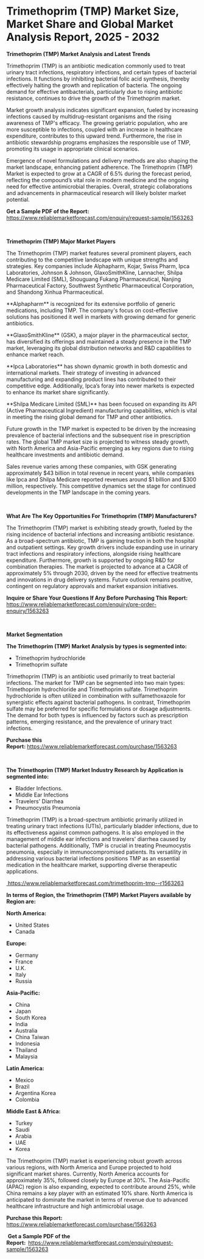 <p><h1>Trimethoprim (TMP) Market Size, Market Share and Global Market Analysis Report, 2025 - 2032</h1></p><p><strong>Trimethoprim (TMP) Market Analysis and Latest Trends</strong></p>
<p><p>Trimethoprim (TMP) is an antibiotic medication commonly used to treat urinary tract infections, respiratory infections, and certain types of bacterial infections. It functions by inhibiting bacterial folic acid synthesis, thereby effectively halting the growth and replication of bacteria. The ongoing demand for effective antibacterials, particularly due to rising antibiotic resistance, continues to drive the growth of the Trimethoprim market.</p><p>Market growth analysis indicates significant expansion, fueled by increasing infections caused by multidrug-resistant organisms and the rising awareness of TMP's efficacy. The growing geriatric population, who are more susceptible to infections, coupled with an increase in healthcare expenditure, contributes to this upward trend. Furthermore, the rise in antibiotic stewardship programs emphasizes the responsible use of TMP, promoting its usage in appropriate clinical scenarios.</p><p>Emergence of novel formulations and delivery methods are also shaping the market landscape, enhancing patient adherence. The Trimethoprim (TMP) Market is expected to grow at a CAGR of 6.5% during the forecast period, reflecting the compound’s vital role in modern medicine and the ongoing need for effective antimicrobial therapies. Overall, strategic collaborations and advancements in pharmaceutical research will likely bolster market potential.</p></p>
<p><strong>Get a Sample PDF of the Report:&nbsp;</strong> <a href="https://www.reliablemarketforecast.com/enquiry/request-sample/1563263?utm_campaign=3616&utm_medium=2&utm_source=Github&utm_content=ia&utm_term=19042025&utm_id=trimethoprim-tmp">https://www.reliablemarketforecast.com/enquiry/request-sample/1563263</a></p>
<p>&nbsp;</p>
<p><strong>Trimethoprim (TMP) Major Market Players</strong></p>
<p><p>The Trimethoprim (TMP) market features several prominent players, each contributing to the competitive landscape with unique strengths and strategies. Key companies include Alphapharm, Kojar, Swiss Pharm, Ipca Laboratories, Johnson & Johnson, GlaxoSmithKline, Lannacher, Shilpa Medicare Limited (SML), Shouguang Fukang Pharmaceutical, Nanjing Pharmaceutical Factory, Southwest Synthetic Pharmaceutical Corporation, and Shandong Xinhua Pharmaceutical.</p><p>**Alphapharm** is recognized for its extensive portfolio of generic medications, including TMP. The company's focus on cost-effective solutions has positioned it well in markets with growing demand for generic antibiotics. </p><p>**GlaxoSmithKline** (GSK), a major player in the pharmaceutical sector, has diversified its offerings and maintained a steady presence in the TMP market, leveraging its global distribution networks and R&D capabilities to enhance market reach.</p><p>**Ipca Laboratories** has shown dynamic growth in both domestic and international markets. Their strategy of investing in advanced manufacturing and expanding product lines has contributed to their competitive edge. Additionally, Ipca’s foray into newer markets is expected to enhance its market share significantly.</p><p>**Shilpa Medicare Limited (SML)** has been focused on expanding its API (Active Pharmaceutical Ingredient) manufacturing capabilities, which is vital in meeting the rising global demand for TMP and other antibiotics.</p><p>Future growth in the TMP market is expected to be driven by the increasing prevalence of bacterial infections and the subsequent rise in prescription rates. The global TMP market size is projected to witness steady growth, with North America and Asia-Pacific emerging as key regions due to rising healthcare investments and antibiotic demand.</p><p>Sales revenue varies among these companies, with GSK generating approximately $43 billion in total revenue in recent years, while companies like Ipca and Shilpa Medicare reported revenues around $1 billion and $300 million, respectively. This competitive dynamics set the stage for continued developments in the TMP landscape in the coming years.</p></p>
<p>&nbsp;</p>
<p><strong>What Are The Key Opportunities For Trimethoprim (TMP) Manufacturers?</strong></p>
<p><p>The Trimethoprim (TMP) market is exhibiting steady growth, fueled by the rising incidence of bacterial infections and increasing antibiotic resistance. As a broad-spectrum antibiotic, TMP is gaining traction in both the hospital and outpatient settings. Key growth drivers include expanding use in urinary tract infections and respiratory infections, alongside rising healthcare expenditure. Furthermore, growth is supported by ongoing R&D for combination therapies. The market is projected to advance at a CAGR of approximately 5% through 2030, driven by the need for effective treatments and innovations in drug delivery systems. Future outlook remains positive, contingent on regulatory approvals and market expansion initiatives.</p></p>
<p><strong>Inquire or Share Your Questions If Any Before Purchasing This Report:</strong> <a href="https://www.reliablemarketforecast.com/enquiry/pre-order-enquiry/1563263?utm_campaign=3616&utm_medium=2&utm_source=Github&utm_content=ia&utm_term=19042025&utm_id=trimethoprim-tmp">https://www.reliablemarketforecast.com/enquiry/pre-order-enquiry/1563263</a></p>
<p>&nbsp;</p>
<p><strong>Market Segmentation</strong></p>
<p><strong>The Trimethoprim (TMP) Market Analysis by types is segmented into:</strong></p>
<p><ul><li>Trimethoprim hydrochloride</li><li>Trimethoprim sulfate</li></ul></p>
<p><p>Trimethoprim (TMP) is an antibiotic used primarily to treat bacterial infections. The market for TMP can be segmented into two main types: Trimethoprim hydrochloride and Trimethoprim sulfate. Trimethoprim hydrochloride is often utilized in combination with sulfamethoxazole for synergistic effects against bacterial pathogens. In contrast, Trimethoprim sulfate may be preferred for specific formulations or dosage adjustments. The demand for both types is influenced by factors such as prescription patterns, emerging resistance, and the prevalence of urinary tract infections.</p></p>
<p><strong>Purchase this Report:&nbsp;</strong><a href="https://www.reliablemarketforecast.com/purchase/1563263?utm_campaign=3616&utm_medium=2&utm_source=Github&utm_content=ia&utm_term=19042025&utm_id=trimethoprim-tmp">https://www.reliablemarketforecast.com/purchase/1563263</a></p>
<p>&nbsp;</p>
<p><strong>The Trimethoprim (TMP) Market Industry Research by Application is segmented into:</strong></p>
<p><ul><li>Bladder Infections.</li><li>Middle Ear Infections</li><li>Travelers' Diarrhea</li><li>Pneumocystis Pneumonia</li></ul></p>
<p><p>Trimethoprim (TMP) is a broad-spectrum antibiotic primarily utilized in treating urinary tract infections (UTIs), particularly bladder infections, due to its effectiveness against common pathogens. It is also employed in the management of middle ear infections and travelers' diarrhea caused by bacterial pathogens. Additionally, TMP is crucial in treating Pneumocystis pneumonia, especially in immunocompromised patients. Its versatility in addressing various bacterial infections positions TMP as an essential medication in the healthcare market, supporting diverse therapeutic applications.</p></p>
<p><a href="https://www.reliablemarketforecast.com/trimethoprim-tmp--r1563263?utm_campaign=3616&utm_medium=2&utm_source=Github&utm_content=ia&utm_term=19042025&utm_id=trimethoprim-tmp">&nbsp;https://www.reliablemarketforecast.com/trimethoprim-tmp--r1563263</a></p>
<p><strong>In terms of Region, the Trimethoprim (TMP) Market Players available by Region are:</strong></p>
<p>
    <p> <strong> North America: </strong>
        <ul>
            <li>United States</li>
            <li>Canada</li>
        </ul>
        </p> 
    <p> <strong> Europe: </strong>
        <ul>
            <li>Germany</li>
            <li>France</li>
            <li>U.K.</li>
            <li>Italy</li>
            <li>Russia</li>
        </ul>
        </p> 
    <p> <strong> Asia-Pacific: </strong>
        <ul>
            <li>China</li>
            <li>Japan</li>
            <li>South Korea</li>
            <li>India</li>
            <li>Australia</li>
            <li>China Taiwan</li>
            <li>Indonesia</li>
            <li>Thailand</li>
            <li>Malaysia</li>
        </ul>
        </p> 
    <p> <strong> Latin America: </strong>
        <ul>
            <li>Mexico</li>
            <li>Brazil</li>
            <li>Argentina Korea</li>
            <li>Colombia</li>
        </ul>
        </p> 
    <p> <strong> Middle East & Africa: </strong>
        <ul>
            <li>Turkey</li>
            <li>Saudi</li>
            <li>Arabia</li>
            <li>UAE</li>
            <li>Korea</li>
        </ul>
    </p>
    </p>
<p><p>The Trimethoprim (TMP) market is experiencing robust growth across various regions, with North America and Europe projected to hold significant market shares. Currently, North America accounts for approximately 35%, followed closely by Europe at 30%. The Asia-Pacific (APAC) region is also expanding, expected to contribute around 25%, while China remains a key player with an estimated 10% share. North America is anticipated to dominate the market in terms of revenue due to advanced healthcare infrastructure and high antimicrobial usage.</p></p>
<p><strong>Purchase this Report: </strong><a href="https://www.reliablemarketforecast.com/purchase/1563263?utm_campaign=3616&utm_medium=2&utm_source=Github&utm_content=ia&utm_term=19042025&utm_id=trimethoprim-tmp">https://www.reliablemarketforecast.com/purchase/1563263</a></p>
<p>&nbsp;<strong>Get a Sample PDF of the Report:&nbsp;&nbsp;</strong><a href="https://www.reliablemarketforecast.com/enquiry/request-sample/1563263?utm_campaign=3616&utm_medium=2&utm_source=Github&utm_content=ia&utm_term=19042025&utm_id=trimethoprim-tmp">https://www.reliablemarketforecast.com/enquiry/request-sample/1563263</a></p>
<p><strong></strong></p>
<p><p></p><p></p><p></p></p>